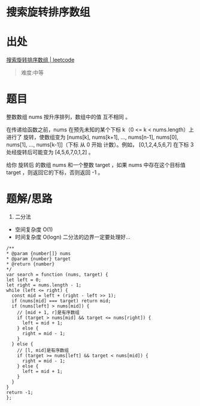 # 搜索旋转排序数组

# 出处

[搜索旋转排序数组 | leetcode]()

> 难度:中等

# 题目
整数数组 nums 按升序排列，数组中的值 互不相同 。

在传递给函数之前，nums 在预先未知的某个下标 k（0 <= k < nums.length）上进行了 旋转，使数组变为 [nums[k], nums[k+1], ..., nums[n-1], nums[0], nums[1], ..., nums[k-1]]（下标 从 0 开始 计数）。例如， [0,1,2,4,5,6,7] 在下标 3 处经旋转后可能变为 [4,5,6,7,0,1,2] 。

给你 旋转后 的数组 nums 和一个整数 target ，如果 nums 中存在这个目标值 target ，则返回它的下标，否则返回 -1 。

# 题解/思路

1. 二分法

- 空间复杂度 O(1)
- 时间复杂度 O(logn)
二分法的边界一定要处理好…
```
/**
* @param {number[]} nums
* @param {number} target
* @return {number}
*/
var search = function (nums, target) {
let left = 0;
let right = nums.length - 1;
while (left <= right) {
  const mid = left + (right - left >> 1);
  if (nums[mid] === target) return mid;
  if (nums[left] > nums[mid]) {
    // [mid + 1, r]是有序数组
    if (target > nums[mid] && target <= nums[right]) {
      left = mid + 1;
    } else {
      right = mid - 1;
    }
  } else {
    // [l, mid]是有序数组
    if (target >= nums[left] && target < nums[mid]) {
      right = mid - 1;
    } else {
      left = mid + 1;
    }
  }
}
return -1;
};
```
